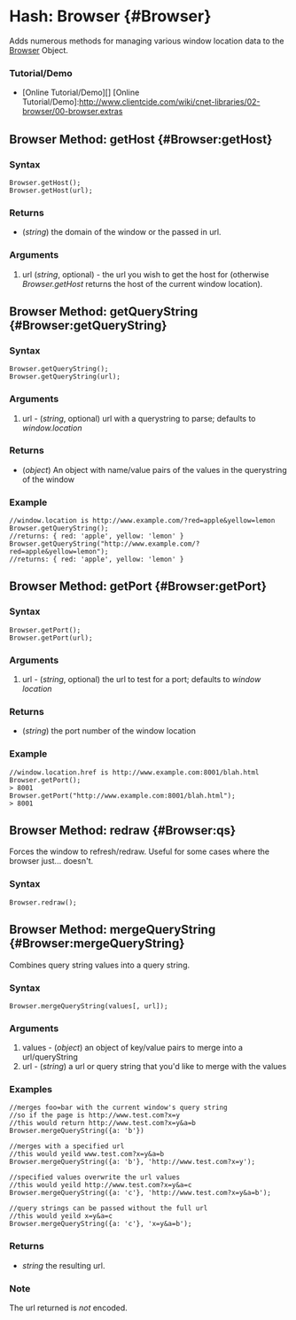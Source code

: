 Hash: Browser {#Browser}
========================

Adds numerous methods for managing various window location data to the [Browser][] Object.

### Tutorial/Demo

* [Online Tutorial/Demo][]
[Online Tutorial/Demo]:http://www.clientcide.com/wiki/cnet-libraries/02-browser/00-browser.extras

Browser Method: getHost	{#Browser:getHost}
------------------------------------------

### Syntax

	Browser.getHost();
	Browser.getHost(url);

### Returns

* (*string*) the domain of the window or the passed in url.

### Arguments

1. url (*string*, optional) - the url you wish to get the host for (otherwise *Browser.getHost* returns the host of the current window location).

Browser Method: getQueryString {#Browser:getQueryString}
---------------------------------------------------------------------

### Syntax

	Browser.getQueryString();
	Browser.getQueryString(url);

### Arguments

1. url - (*string*, optional) url with a querystring to parse; defaults to *window.location*

### Returns

* (*object*) An object with name/value pairs of the values in the querystring of the window

### Example

	//window.location is http://www.example.com/?red=apple&yellow=lemon
	Browser.getQueryString();
	//returns: { red: 'apple', yellow: 'lemon' }
	Browser.getQueryString("http://www.example.com/?red=apple&yellow=lemon");
	//returns: { red: 'apple', yellow: 'lemon' }


Browser Method: getPort {#Browser:getPort}
------------------------------------------

### Syntax

	Browser.getPort();
	Browser.getPort(url);

### Arguments

1. url - (*string*, optional) the url to test for a port; defaults to *window location*

### Returns 

* (*string*) the port number of the window location

### Example

	//window.location.href is http://www.example.com:8001/blah.html
	Browser.getPort();
	> 8001
	Browser.getPort("http://www.example.com:8001/blah.html");
	> 8001

Browser Method: redraw {#Browser:qs}
------------------------------------

Forces the window to refresh/redraw. Useful for some cases where the browser just... doesn't.

### Syntax

	Browser.redraw();

Browser Method: mergeQueryString {#Browser:mergeQueryString}
--------------------------------------------------------------------

Combines query string values into a query string.

### Syntax

	Browser.mergeQueryString(values[, url]);

### Arguments

1. values - (*object*) an object of key/value pairs to merge into a url/queryString
2. url - (*string*) a url or query string that you'd like to merge with the values

### Examples

	//merges foo=bar with the current window's query string
	//so if the page is http://www.test.com?x=y
	//this would return http://www.test.com?x=y&a=b
	Browser.mergeQueryString({a: 'b'})
	
	//merges with a specified url
	//this would yeild www.test.com?x=y&a=b
	Browser.mergeQueryString({a: 'b'}, 'http://www.test.com?x=y');
	
	//specified values overwrite the url values
	//this would yeild http://www.test.com?x=y&a=c
	Browser.mergeQueryString({a: 'c'}, 'http://www.test.com?x=y&a=b');
	
	//query strings can be passed without the full url
	//this would yeild x=y&a=c
	Browser.mergeQueryString({a: 'c'}, 'x=y&a=b');

### Returns

* *string* the resulting url.

### Note

The url returned is *not* encoded.

[Browser]: http://docs.mootools.net/Core/Browser
